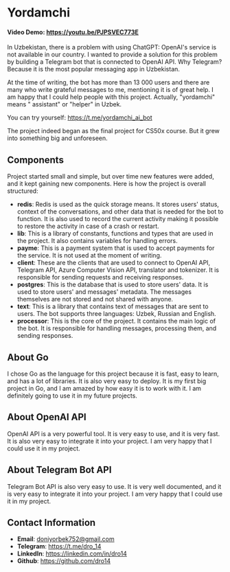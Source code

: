 # Yordamchi

#### Video Demo: https://youtu.be/PJPSVEC773E

In Uzbekistan, there is a problem with using ChatGPT: OpenAI's service is not available in our country. I wanted to
provide a solution for this problem by building a Telegram bot that is connected to OpenAI API. Why Telegram? Because it
is the most popular messaging app in Uzbekistan.

At the time of writing, the bot has more than 13 000 users and there are many who write grateful messages to me,
mentioning it is of great help. I am happy that I could help people with this project. Actually, "yordamchi" means "
assistant" or "helper" in Uzbek.

You can try yourself: https://t.me/yordamchi_ai_bot

The project indeed began as the final project for CS50x course. But it grew into something big and unforeseen.

## Components

Project started small and simple, but over time new features were added, and it kept gaining new components. Here is how
the project is overall structured:

- **redis**: Redis is used as the quick storage means. It stores users' status, context of the conversations, and other
  data that is needed for the bot to function. It is also used to record the current activity making it possible to
  restore the activity in case of a crash or restart.
- **lib**: This is a library of constants, functions and types that are used in the project. It also contains variables
  for handling errors.
- **payme**: This is a payment system that is used to accept payments for the service. It is not used at the moment of
  writing.
- **client**: These are the clients that are used to connect to OpenAI API, Telegram API, Azure Computer Vision API,
  translator and tokenizer. It is responsible for sending requests and
  receiving responses.
- **postgres**: This is the database that is used to store users' data. It is used to store users' and messages'
  metadata. The messages themselves are not stored and not shared with anyone.
- **text**: This is a library that contains text of messages that are sent to users. The bot supports three languages:
  Uzbek, Russian and English.
- **processor**: This is the core of the project. It contains the main logic of the bot. It is responsible for handling
  messages, processing them, and sending responses.

## About Go

I chose Go as the language for this project because it is fast, easy to learn, and has a lot of libraries. It is also
very easy to deploy. It is my first big project in Go, and I am amazed by how easy it is to work with it. I am
definitely going to use it in my future projects.

## About OpenAI API

OpenAI API is a very powerful tool. It is very easy to use, and it is very fast. It is also very easy to integrate it
into your project. I am very happy that I could use it in my project.

## About Telegram Bot API

Telegram Bot API is also very easy to use. It is very well documented, and it is very easy to integrate it into your
project. I am very happy that I could use it in my project.


## Contact Information

- **Email**: doniyorbek752@gmail.com
- **Telegram**: https://t.me/dro_14
- **LinkedIn**: https://linkedin.com/in/dro14
- **Github**: https://github.com/dro14
